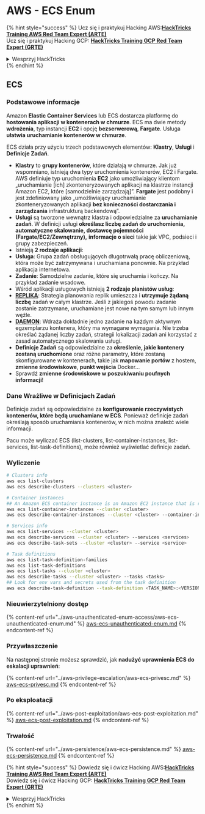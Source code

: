 # AWS - ECS Enum

{% hint style="success" %}
Ucz się i praktykuj Hacking AWS:<img src="/.gitbook/assets/image.png" alt="" data-size="line">[**HackTricks Training AWS Red Team Expert (ARTE)**](https://training.hacktricks.xyz/courses/arte)<img src="/.gitbook/assets/image.png" alt="" data-size="line">\
Ucz się i praktykuj Hacking GCP: <img src="/.gitbook/assets/image (2).png" alt="" data-size="line">[**HackTricks Training GCP Red Team Expert (GRTE)**<img src="/.gitbook/assets/image (2).png" alt="" data-size="line">](https://training.hacktricks.xyz/courses/grte)

<details>

<summary>Wesprzyj HackTricks</summary>

* Sprawdź [**plany subskrypcyjne**](https://github.com/sponsors/carlospolop)!
* **Dołącz do** 💬 [**grupy Discord**](https://discord.gg/hRep4RUj7f) lub [**grupy telegramowej**](https://t.me/peass) lub **śledź** nas na **Twitterze** 🐦 [**@hacktricks\_live**](https://twitter.com/hacktricks\_live)**.**
* **Dziel się trikami hakerskimi, przesyłając PR-y do** [**HackTricks**](https://github.com/carlospolop/hacktricks) i [**HackTricks Cloud**](https://github.com/carlospolop/hacktricks-cloud) na githubie.

</details>
{% endhint %}

## ECS

### Podstawowe informacje

Amazon **Elastic Container Services** lub ECS dostarcza platformę do **hostowania aplikacji w kontenerach w chmurze**. ECS ma dwie metody **wdrożenia**, typ instancji **EC2** i opcję **bezserwerową**, **Fargate**. Usługa **ułatwia uruchamianie kontenerów w chmurze**.

ECS działa przy użyciu trzech podstawowych elementów: **Klastry**, **Usługi** i **Definicje Zadań**.

* **Klastry** to **grupy kontenerów**, które działają w chmurze. Jak już wspomniano, istnieją dwa typy uruchomienia kontenerów, EC2 i Fargate. AWS definiuje typ uruchomienia **EC2** jako umożliwiający klientom „uruchamianie \[ich] zkonteneryzowanych aplikacji na klastrze instancji Amazon EC2, które \[samodzielnie zarządzają]”. **Fargate** jest podobny i jest zdefiniowany jako „umożliwiający uruchamianie zkonteneryzowanych aplikacji **bez konieczności dostarczania i zarządzania** infrastrukturą backendową”.
* **Usługi** są tworzone wewnątrz klastra i odpowiedzialne za **uruchamianie zadań**. W definicji usługi **określasz liczbę zadań do uruchomienia, automatyczne skalowanie, dostawcę pojemności (Fargate/EC2/Zewnętrzny),** **informacje o sieci** takie jak VPC, podsieci i grupy zabezpieczeń.
* Istnieją **2 rodzaje aplikacji**:
* **Usługa**: Grupa zadań obsługujących długotrwałą pracę obliczeniową, która może być zatrzymywana i uruchamiana ponownie. Na przykład aplikacja internetowa.
* **Zadanie**: Samodzielne zadanie, które się uruchamia i kończy. Na przykład zadanie wsadowe.
* Wśród aplikacji usługowych istnieją **2 rodzaje planistów usług**:
* [**REPLIKA**](https://docs.aws.amazon.com/AmazonECS/latest/developerguide/ecs\_services.html): Strategia planowania replik umieszcza i **utrzymuje żądaną liczbę** zadań w całym klastrze. Jeśli z jakiegoś powodu zadanie zostanie zatrzymane, uruchamiane jest nowe na tym samym lub innym węźle.
* [**DAEMON**](https://docs.aws.amazon.com/AmazonECS/latest/developerguide/ecs\_services.html): Wdraża dokładnie jedno zadanie na każdym aktywnym egzemplarzu kontenera, który ma wymagane wymagania. Nie trzeba określać żądanej liczby zadań, strategii lokalizacji zadań ani korzystać z zasad automatycznego skalowania usługi.
* **Definicje Zadań** są odpowiedzialne za **określenie, jakie kontenery zostaną uruchomione** oraz różne parametry, które zostaną skonfigurowane w kontenerach, takie jak **mapowanie portów** z hostem, **zmienne środowiskowe**, **punkt wejścia** Docker...
* Sprawdź **zmienne środowiskowe w poszukiwaniu poufnych informacji**!

### Dane Wrażliwe w Definicjach Zadań

Definicje zadań są odpowiedzialne za **konfigurowanie rzeczywistych kontenerów, które będą uruchamiane w ECS**. Ponieważ definicje zadań określają sposób uruchamiania kontenerów, w nich można znaleźć wiele informacji.

Pacu może wyliczać ECS (list-clusters, list-container-instances, list-services, list-task-definitions), może również wyświetlać definicje zadań.

### Wyliczenie
```bash
# Clusters info
aws ecs list-clusters
aws ecs describe-clusters --clusters <cluster>

# Container instances
## An Amazon ECS container instance is an Amazon EC2 instance that is running the Amazon ECS container agent and has been registered into an Amazon ECS cluster.
aws ecs list-container-instances --cluster <cluster>
aws ecs describe-container-instances --cluster <cluster> --container-instances <container_instance_arn>

# Services info
aws ecs list-services --cluster <cluster>
aws ecs describe-services --cluster <cluster> --services <services>
aws ecs describe-task-sets --cluster <cluster> --service <service>

# Task definitions
aws ecs list-task-definition-families
aws ecs list-task-definitions
aws ecs list-tasks --cluster <cluster>
aws ecs describe-tasks --cluster <cluster> --tasks <tasks>
## Look for env vars and secrets used from the task definition
aws ecs describe-task-definition --task-definition <TASK_NAME>:<VERSION>
```
### Nieuwierzytelniony dostęp

{% content-ref url="../aws-unauthenticated-enum-access/aws-ecs-unauthenticated-enum.md" %}
[aws-ecs-unauthenticated-enum.md](../aws-unauthenticated-enum-access/aws-ecs-unauthenticated-enum.md)
{% endcontent-ref %}

### Przywłaszczenie

Na następnej stronie możesz sprawdzić, jak **nadużyć uprawnienia ECS do eskalacji uprawnień**:

{% content-ref url="../aws-privilege-escalation/aws-ecs-privesc.md" %}
[aws-ecs-privesc.md](../aws-privilege-escalation/aws-ecs-privesc.md)
{% endcontent-ref %}

### Po eksploatacji

{% content-ref url="../aws-post-exploitation/aws-ecs-post-exploitation.md" %}
[aws-ecs-post-exploitation.md](../aws-post-exploitation/aws-ecs-post-exploitation.md)
{% endcontent-ref %}

### Trwałość

{% content-ref url="../aws-persistence/aws-ecs-persistence.md" %}
[aws-ecs-persistence.md](../aws-persistence/aws-ecs-persistence.md)
{% endcontent-ref %}

{% hint style="success" %}
Dowiedz się i ćwicz Hacking AWS:<img src="/.gitbook/assets/image.png" alt="" data-size="line">[**HackTricks Training AWS Red Team Expert (ARTE)**](https://training.hacktricks.xyz/courses/arte)<img src="/.gitbook/assets/image.png" alt="" data-size="line">\
Dowiedz się i ćwicz Hacking GCP: <img src="/.gitbook/assets/image (2).png" alt="" data-size="line">[**HackTricks Training GCP Red Team Expert (GRTE)**<img src="/.gitbook/assets/image (2).png" alt="" data-size="line">](https://training.hacktricks.xyz/courses/grte)

<details>

<summary>Wesprzyj HackTricks</summary>

* Sprawdź [**plany subskrypcyjne**](https://github.com/sponsors/carlospolop)!
* **Dołącz do** 💬 [**Grupy Discord**](https://discord.gg/hRep4RUj7f) lub [**grupy telegramowej**](https://t.me/peass) lub **śledź** nas na **Twitterze** 🐦 [**@hacktricks\_live**](https://twitter.com/hacktricks\_live)**.**
* **Udostępnij sztuczki hakerskie, przesyłając PR-y do** [**HackTricks**](https://github.com/carlospolop/hacktricks) i [**HackTricks Cloud**](https://github.com/carlospolop/hacktricks-cloud) github repos.

</details>
{% endhint %}

